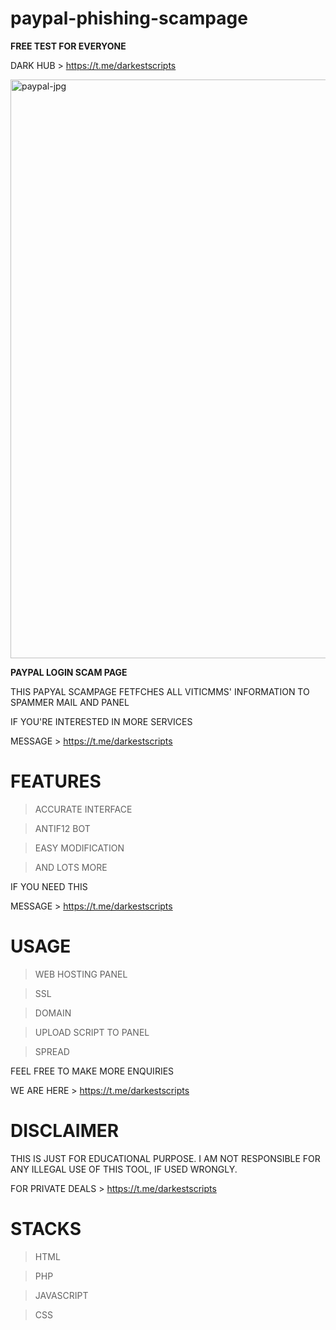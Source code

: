 # paypal-phishing-scampage
<b>FREE TEST FOR EVERYONE</b>


DARK HUB > https://t.me/darkestscripts


<img width="926" alt="paypal-jpg" src="https://user-images.githubusercontent.com/118540164/206290167-d6ca1402-c817-4e18-9985-06fc640f949e.png">


<b>PAYPAL LOGIN SCAM PAGE</b>

THIS PAPYAL SCAMPAGE FETFCHES ALL VITICMMS' INFORMATION TO SPAMMER MAIL AND PANEL


IF YOU'RE INTERESTED IN MORE SERVICES

MESSAGE > https://t.me/darkestscripts


# FEATURES
> ACCURATE INTERFACE

> ANTIF12 BOT

> EASY MODIFICATION

> AND LOTS MORE

IF YOU NEED THIS

MESSAGE > https://t.me/darkestscripts


# USAGE
> WEB HOSTING PANEL

> SSL

> DOMAIN

> UPLOAD SCRIPT TO PANEL

> SPREAD 

FEEL FREE TO MAKE MORE ENQUIRIES

WE ARE HERE > https://t.me/darkestscripts


# DISCLAIMER
THIS IS JUST FOR EDUCATIONAL PURPOSE. I AM NOT RESPONSIBLE FOR ANY ILLEGAL USE OF THIS TOOL, IF USED WRONGLY.

FOR PRIVATE DEALS > https://t.me/darkestscripts


# STACKS
> HTML

> PHP

> JAVASCRIPT

> CSS
